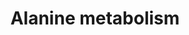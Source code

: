 ---
annotations:
- id: PW:0000438
  parent: classic metabolic pathway
  type: Pathway Ontology
  value: alanine metabolic pathway
authors:
- ReactomeTeam
- DeSl
description: The interconversion of alanine and pyruvate, annotated here, is a key
  connection among the processes of protein turnover and energy metabolism in the
  human body (Felig 1975; Owen et al. 1979).  View original pathway at [http://www.reactome.org/PathwayBrowser/#DIAGRAM=8964540
  Reactome].
last-edited: 2021-01-25
organisms:
- Homo sapiens
redirect_from:
- /index.php/Pathway:WP4980
- /instance/WP4980
revision: null
schema-jsonld:
- '@context': https://schema.org/
  '@id': https://wikipathways.github.io/pathways/WP4980.html
  '@type': Dataset
  creator:
    '@type': Organization
    name: WikiPathways
  description: The interconversion of alanine and pyruvate, annotated here, is a key
    connection among the processes of protein turnover and energy metabolism in the
    human body (Felig 1975; Owen et al. 1979).  View original pathway at [http://www.reactome.org/PathwayBrowser/#DIAGRAM=8964540
    Reactome].
  keywords:
  - 2OG
  - L-Ala
  - L-Glu
  - 'PXLP-K314-GPT '
  - PXLP-K314-GPT dimer
  - PXLP-K341-GPT2 dimer
  - 'PXLP-K341-GPT2-1 '
  - PYR
  license: CC0
  name: Alanine metabolism
seo: CreativeWork
title: Alanine metabolism
wpid: WP4980
---